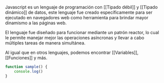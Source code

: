 Javascript es un lenguaje de programación con [[Tipado débil]] y [[Tipado dinámico]] de datos, este lenguaje fue creado específicamente para ser ejecutado en navegadores web como herramienta para brindar mayor dinamismo a las páginas web.

El lenguaje fue diseñado para funcionar mediante un patrón reactor, lo cual le permite manejar mejor las operaciones asíncronas y llevar a cabo múltiples tareas de manera simultánea.

Al igual que en otros lenguajes, podemos encontrar [[Variables]], [[Funciones]] y más.

```javascript
function sample() {
	console.log()
}
```
